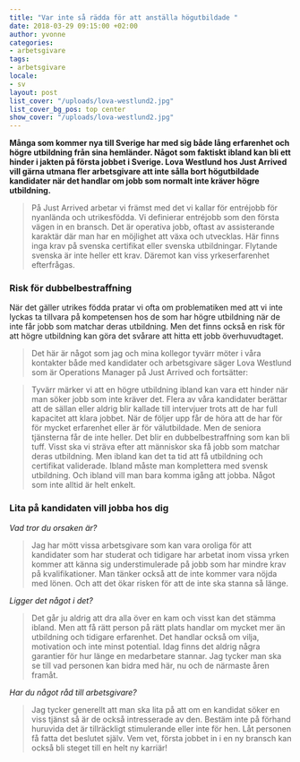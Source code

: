 ```yaml
---
title: "Var inte så rädda för att anställa högutbildade "
date: 2018-03-29 09:15:00 +02:00
author: yvonne
categories:
- arbetsgivare
tags:
- arbetsgivare
locale:
- sv
layout: post
list_cover: "/uploads/lova-westlund2.jpg"
list_cover_bg_pos: top center
show_cover: "/uploads/lova-westlund2.jpg"
---
```


__Många som kommer nya till Sverige har med sig både lång erfarenhet och högre utbildning från sina hemländer. Något som faktiskt  ibland kan bli ett hinder i jakten på första jobbet i Sverige. Lova Westlund hos Just Arrived vill gärna utmana fler arbetsgivare att inte sålla bort högutbildade kandidater när det handlar om  jobb som normalt inte kräver högre utbildning.__

> På Just Arrived arbetar vi främst med det vi kallar för entréjobb för nyanlända och utrikesfödda. Vi definierar entréjobb som den första vägen in en bransch. Det är operativa jobb, oftast av assisterande karaktär där man har en möjlighet att växa och utvecklas.  Här finns inga krav på svenska certifikat eller svenska utbildningar. Flytande svenska är inte heller ett krav. Däremot kan viss yrkeserfarenhet efterfrågas.

### Risk för dubbelbestraffning

När det gäller utrikes födda pratar vi ofta om problematiken med  att vi inte lyckas ta  tillvara på kompetensen hos de som har högre utbildning när de inte får jobb som matchar deras utbildning. Men det finns också en risk för att högre utbildning kan göra det svårare att hitta ett jobb överhuvudtaget.

> Det här är något som jag och mina kollegor tyvärr möter i våra kontakter både med kandidater och arbetsgivare säger Lova Westlund som är Operations Manager på Just Arrived och fortsätter:

> Tyvärr märker vi att en högre utbildning ibland kan vara ett hinder när man söker jobb som inte kräver det. Flera av våra kandidater berättar att de sällan eller aldrig blir kallade till intervjuer trots att de har full kapacitet att klara jobbet. När de följer upp får de höra att de har för för mycket erfarenhet eller är för välutbildade. Men de seniora tjänsterna får de inte heller. Det blir en dubbelbestraffning som kan bli tuff.  Visst ska vi sträva  efter att människor ska få jobb som matchar deras utbildning. Men ibland kan det ta tid att få utbildning och certifikat validerade. Ibland måste man komplettera med svensk utbildning. Och ibland vill man bara komma igång att jobba. Något som inte alltid är helt enkelt.

### Lita på kandidaten vill jobba hos dig

_Vad tror du orsaken är?_

> Jag  har mött vissa arbetsgivare som kan vara oroliga för att kandidater som har studerat och tidigare har arbetat inom vissa yrken kommer att känna sig understimulerade på jobb som har mindre krav på kvalifikationer. Man tänker också att de inte kommer vara nöjda med lönen. Och att det ökar risken för att de inte ska stanna så länge.

_Ligger det något i det?_

> Det går ju aldrig att dra alla över en kam och visst kan det stämma ibland. Men att få rätt person på rätt plats handlar om mycket mer än utbildning och tidigare erfarenhet. Det handlar också om vilja, motivation och inte minst potential. Idag finns det aldrig några garantier för hur länge en medarbetare stannar. Jag tycker man ska se till vad personen kan bidra med här, nu och de närmaste åren framåt.

_Har du något råd till arbetsgivare?_

> Jag tycker generellt att man ska lita på att om en kandidat söker en viss tjänst så är de också intresserade av den. Bestäm inte på förhand huruvida det är tillräckligt stimulerande eller inte för hen. Låt personen få fatta det beslutet själv. Vem vet, första jobbet in i en ny bransch kan också bli steget till en helt ny karriär!
